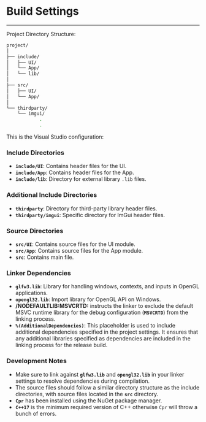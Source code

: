 # Build Settings

---

Project Directory Structure:

```bash
project/
│
├── include/
│   ├── UI/
│   └── App/
│   └── lib/
│
├── src/
│   ├── UI/
│   └── App/
│
└── thirdparty/
    └── imgui/
		    .
		    .
```

This is the Visual Studio configuration:

### **Include Directories**

- **`include/UI`**: Contains header files for the UI.
- **`include/App`**: Contains header files for the App.
- **`include/lib`**: Directory for external library `.lib` files.

### **Additional Include Directories**

- **`thirdparty`**: Directory for third-party library header files.
- **`thirdparty/imgui`**: Specific directory for ImGui header files.

### **Source Directories**

- **`src/UI`**: Contains source files for the UI module.
- **`src/App`**: Contains source files for the App module.
- **`src`**: Contains main file.

### **Linker Dependencies**

- **`glfw3.lib`**: Library for handling windows, contexts, and inputs in OpenGL applications.
- **`opengl32.lib`**: Import library for OpenGL API on Windows.
- **/NODEFAULTLIB:MSVCRTD:** instructs the linker to exclude the default MSVC runtime library for the debug configuration (**`MSVCRTD`**) from the linking process.
- **`%(AdditionalDependencies)`**: This placeholder is used to include additional dependencies specified in the project settings. It ensures that any additional libraries specified as dependencies are included in the linking process for the release build.

### **Development Notes**

- Make sure to link against **`glfw3.lib`** and **`opengl32.lib`** in your linker settings to resolve dependencies during compilation.
- The source files should follow a similar directory structure as the include directories, with source files located in the **`src`** directory.
- **`Cpr`** has been installed using the NuGet package manager.
- **`C++17`** is the minimum required version of C++ otherwise `Cpr` will throw a bunch of errors.